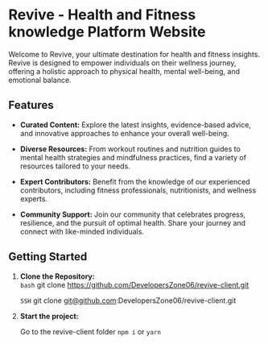 # Revive - Health and Fitness knowledge Platform Website

Welcome to Revive, your ultimate destination for health and fitness insights. Revive is designed to empower individuals on their wellness journey, offering a holistic approach to physical health, mental well-being, and emotional balance.

## Features

- **Curated Content:** Explore the latest insights, evidence-based advice, and innovative approaches to enhance your overall well-being.

- **Diverse Resources:** From workout routines and nutrition guides to mental health strategies and mindfulness practices, find a variety of resources tailored to your needs.

- **Expert Contributors:** Benefit from the knowledge of our experienced contributors, including fitness professionals, nutritionists, and wellness experts.

- **Community Support:** Join our community that celebrates progress, resilience, and the pursuit of optimal health. Share your journey and connect with like-minded individuals.

## Getting Started

1. **Clone the Repository:** </br>
   ```bash```
   git clone https://github.com/DevelopersZone06/revive-client.git

   ```SSH``` 
   git clone git@github.com:DevelopersZone06/revive-client.git

2. **Start the project:**
   
   Go to the revive-client folder
   <code>npm i</code> or
   <code>yarn</code>
